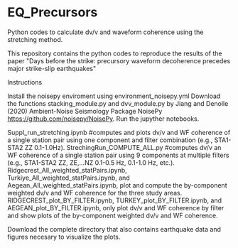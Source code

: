 # EQ_Precursors
Python codes to calculate dv/v and waveform coherence using the stretching method. 

This repository contains the python codes to reproduce the results of the paper
"Days before the strike: precursory waveform decoherence
precedes major strike-slip earthquakes"

Instructions

Install the noisepy enviroment using environment_noisepy.yml
Download the functions stacking_module.py and dvv_module.py by Jiang and Denolle (2020) Ambient-Noise Seismology Package NoisePy https://github.com/noisepy/NoisePy. 
Run the jupyther notebooks.

Suppl_run_stretching.ipynb #computes and plots dv/v and WF coherence of a single station pair using one component and filter combination (e.g., STA1-STA2 ZZ 0.1-1.0Hz).
StrechingRun_COMPUTE_ALL.py #computes dv/v an WF coherence of a single station pair using 9 components at multiple filters (e.g., STA1-STA2 ZZ, ZE,...NZ 0.1-0.5 Hz, 0.1-1.0 Hz, etc.).
Ridgecrest_All_weighted_statPairs.ipynb, Turkiye_All_weighted_statPairs.ipynb, and Aegean_All_weighted_statPairs.ipynb, plot and compute the by-component weighted dv/v and WF coherence for the three study areas.
RIDGECREST_plot_BY_FILTER.ipynb, TURKEY_plot_BY_FILTER.ipynb, and AEGEAN_plot_BY_FILTER.ipynb, only plot dv/v and WF coherence by filter and show plots of the by-component weighted dv/v and WF coherence.

Download the complete directory that also contains earthquake data and figures necesary to visualize the plots.

